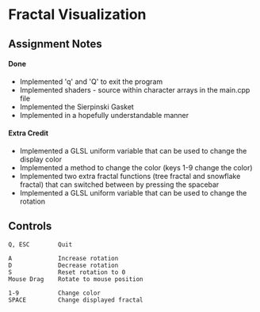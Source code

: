 # Fractal Visualization

## Assignment Notes
#### Done
- Implemented 'q' and 'Q' to exit the program
- Implemented shaders - source within character arrays in the main.cpp file
- Implemented the Sierpinski Gasket
- Implemented in a hopefully understandable manner

#### Extra Credit
- Implemented a GLSL uniform variable that can be used to change the display color
- Implemented a method to change the color (keys 1-9 change the color)
- Implemented two extra fractal functions (tree fractal and snowflake fractal) that can switched between by pressing the spacebar
- Implemented a GLSL uniform variable that can be used to change the rotation

## Controls
```
Q, ESC        Quit

A             Increase rotation
D             Decrease rotation
S             Reset rotation to 0
Mouse Drag    Rotate to mouse position

1-9           Change color
SPACE         Change displayed fractal
```
